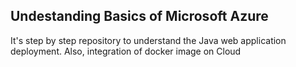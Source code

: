 ## Undestanding Basics of Microsoft Azure ##
It's step by step repository to understand the Java web application deployment. Also, integration of docker image on Cloud

